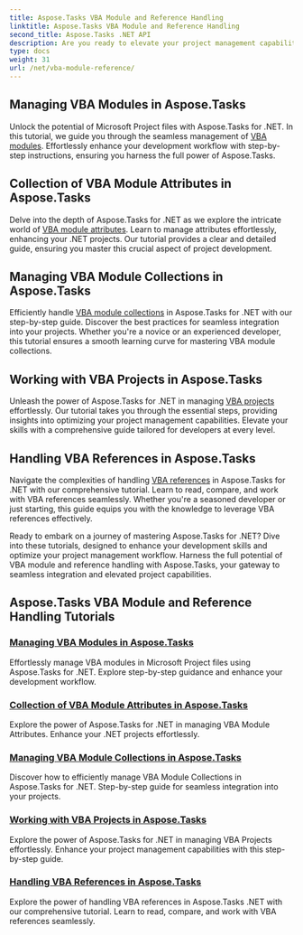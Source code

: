 ```yaml
---
title: Aspose.Tasks VBA Module and Reference Handling
linktitle: Aspose.Tasks VBA Module and Reference Handling
second_title: Aspose.Tasks .NET API
description: Are you ready to elevate your project management capabilities using Aspose.Tasks .NET? Dive into our comprehensive tutorials for VBA module and reference handling.
type: docs
weight: 31
url: /net/vba-module-reference/
---
```


## Managing VBA Modules in Aspose.Tasks

Unlock the potential of Microsoft Project files with Aspose.Tasks for .NET. In this tutorial, we guide you through the seamless management of [VBA modules](./managing-vba-modules/). Effortlessly enhance your development workflow with step-by-step instructions, ensuring you harness the full power of Aspose.Tasks.

## Collection of VBA Module Attributes in Aspose.Tasks

Delve into the depth of Aspose.Tasks for .NET as we explore the intricate world of [VBA module attributes](./vba-module-attribute-collection/). Learn to manage attributes effortlessly, enhancing your .NET projects. Our tutorial provides a clear and detailed guide, ensuring you master this crucial aspect of project development.

## Managing VBA Module Collections in Aspose.Tasks

Efficiently handle [VBA module collections](./vba-module-collections/) in Aspose.Tasks for .NET with our step-by-step guide. Discover the best practices for seamless integration into your projects. Whether you're a novice or an experienced developer, this tutorial ensures a smooth learning curve for mastering VBA module collections.

## Working with VBA Projects in Aspose.Tasks

Unleash the power of Aspose.Tasks for .NET in managing [VBA projects](./vba-projects/) effortlessly. Our tutorial takes you through the essential steps, providing insights into optimizing your project management capabilities. Elevate your skills with a comprehensive guide tailored for developers at every level.

## Handling VBA References in Aspose.Tasks

Navigate the complexities of handling [VBA references](./vba-references/) in Aspose.Tasks for .NET with our comprehensive tutorial. Learn to read, compare, and work with VBA references seamlessly. Whether you're a seasoned developer or just starting, this guide equips you with the knowledge to leverage VBA references effectively.

Ready to embark on a journey of mastering Aspose.Tasks for .NET? Dive into these tutorials, designed to enhance your development skills and optimize your project management workflow. Harness the full potential of VBA module and reference handling with Aspose.Tasks, your gateway to seamless integration and elevated project capabilities.
## Aspose.Tasks VBA Module and Reference Handling Tutorials
### [Managing VBA Modules in Aspose.Tasks](./managing-vba-modules/)
Effortlessly manage VBA modules in Microsoft Project files using Aspose.Tasks for .NET. Explore step-by-step guidance and enhance your development workflow.
### [Collection of VBA Module Attributes in Aspose.Tasks](./vba-module-attribute-collection/)
Explore the power of Aspose.Tasks for .NET in managing VBA Module Attributes. Enhance your .NET projects effortlessly.
### [Managing VBA Module Collections in Aspose.Tasks](./vba-module-collections/)
Discover how to efficiently manage VBA Module Collections in Aspose.Tasks for .NET. Step-by-step guide for seamless integration into your projects.
### [Working with VBA Projects in Aspose.Tasks](./vba-projects/)
Explore the power of Aspose.Tasks for .NET in managing VBA Projects effortlessly. Enhance your project management capabilities with this step-by-step guide.
### [Handling VBA References in Aspose.Tasks](./vba-references/)
Explore the power of handling VBA references in Aspose.Tasks .NET with our comprehensive tutorial. Learn to read, compare, and work with VBA references seamlessly.
